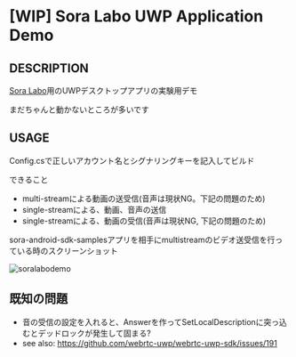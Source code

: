 # [WIP] Sora Labo UWP Application Demo

## DESCRIPTION

[Sora Labo](https://sora-labo.shiguredo.jp/)用のUWPデスクトップアプリの実験用デモ

まだちゃんと動かないところが多いです

## USAGE

Config.csで正しいアカウント名とシグナリングキーを記入してビルド

できること

- multi-streamによる動画の送受信(音声は現状NG。下記の問題のため)
- single-streamによる、動画、音声の送信
- single-streamによる、動画の受信(音声は現状NG, 下記の問題のため)


sora-android-sdk-samplesアプリを相手にmultistreamのビデオ送受信を行っている時のスクリーンショット

![soralabodemo](https://user-images.githubusercontent.com/30877/70138644-06baba80-16d4-11ea-9669-ebcb877af93a.png)

## 既知の問題

- 音の受信の設定を入れると、Answerを作ってSetLocalDescriptionに突っ込むとデッドロックが発生して固まる?
- see also: https://github.com/webrtc-uwp/webrtc-uwp-sdk/issues/191

